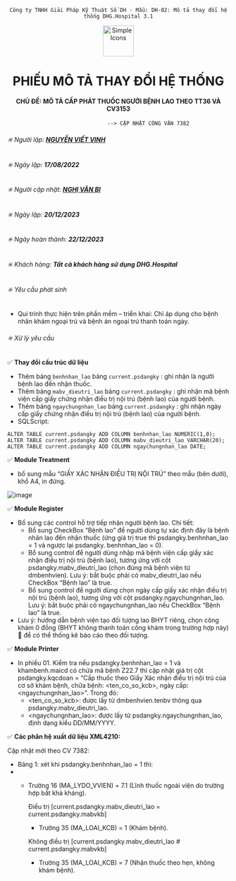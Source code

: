 <div align="center">

`Công ty TNHH Giải Pháp Kỹ Thuật Số DH - Mẫu: DH-02: Mô tả thay đổi hệ thống DHG.Hospital 3.1`

</div>

<div align="center">
  <img src="https://raw.githubusercontent.com/dh-hos/dhg.hospitalprinter/main/Deploy_Tools/Logo.ico" alt="Simple Icons" width=70>
  <h1>PHIẾU MÔ TẢ THAY ĐỔI HỆ THỐNG</h1>  
</div>
<div align="center">

#### CHỦ ĐỀ: MÔ TẢ CẤP PHÁT THUỐC NGƯỜI BỆNH LAO THEO TT36 VÀ CV3153
                       --> CẬP NHẬT CÔNG VĂN 7382

</div>

###### :eight_spoked_asterisk: Người lập: [**NGUYỄN VIẾT VINH**](https://github.com/vinh-dh)
###### :eight_spoked_asterisk: Ngày lập: **17/08/2022**
###### :eight_spoked_asterisk: Người cập nhật: [**NGHỊ VĂN BI**](https://github.com/nghivanbi)
###### :eight_spoked_asterisk: Ngày lập: **20/12/2023**
###### :eight_spoked_asterisk: Ngày hoàn thành: **22/12/2023**
###### :eight_spoked_asterisk: Khách hàng: **Tất cả khách hàng sử dụng DHG.Hospital**
###### :eight_spoked_asterisk: Yêu cầu phát sinh

- Qui trình thực hiện trên phần mềm – triển khai: Chỉ áp dụng cho bệnh nhân khám ngoại trú và bệnh án ngoại trú thanh toán ngày.

###### :eight_spoked_asterisk: Xử lý yêu cầu

:white_check_mark: **Thay đổi cấu trúc dữ liệu**

- Thêm bảng `benhnhan_lao` bảng `current.psdangky` : ghi nhận là người bệnh lao đến nhận thuốc.
- Thêm bảng `mabv_dieutri_lao` bảng `current.psdangky` : ghi nhận mã bệnh viện cấp giấy chứng nhận điều trị nội trú (bệnh lao) của người bệnh.
- Thêm bảng `ngaychungnhan_lao` bảng `current.psdangky` : ghi nhận ngày cấp giấy chứng nhận điều trị nội trú (bệnh lao) của người bệnh.
- SQLScript: 

```
ALTER TABLE current.psdangky ADD COLUMN benhnhan_lao NUMERIC(1,0);
ALTER TABLE current.psdangky ADD COLUMN mabv_dieutri_lao VARCHAR(20);
ALTER TABLE current.psdangky ADD COLUMN ngaychungnhan_lao DATE;

```


:white_check_mark: **Module Treatment**

- bổ sung mẫu “GIẤY XÁC NHẬN ĐIỀU TRỊ NỘI TRÚ” theo mẫu (bên dưới), khổ A4, in đứng.
  
![image](https://github.com/dh-hos/Mo-ta-he-thong/assets/110148171/4479b88e-51e8-468f-968d-237e1b66d6df)


:white_check_mark: **Module Register**

- Bổ sung các control hỗ trợ tiếp nhận người bệnh lao. Chi tiết:
  + Bổ sung CheckBox “Bệnh lao” để người dùng tự xác định đây là bệnh nhân lao đến nhận thuốc (ứng giá trị true thì psdangky.benhnhan_lao = 1 và ngược lại psdangky. benhnhan_lao = 0).
  + Bổ sung control để người dùng nhập mã bệnh viện cấp giấy xác nhận điều trị nội trú (bệnh lao), tương ứng với cột psdangky.mabv_dieutri_lao (chọn đúng mã bệnh viện từ dmbenhvien). Lưu ý: bắt buộc phải có mabv_dieutri_lao nếu CheckBox “Bệnh lao” là true.
  + Bổ sung control để người dùng chọn ngày cấp giấy xác nhận điều trị nội trú (bệnh lao), tương ứng với cột psdangky.ngaychungnhan_lao. Lưu ý: bắt buộc phải có ngaychungnhan_lao nếu CheckBox “Bệnh lao” là true.
- Lưu ý: hướng dẫn bệnh viện tạo đối tượng lao BHYT riêng, chọn công khám 0 đồng (BHYT không thanh toán công khám trong trường hợp này)  để có thể thống kê báo cáo theo đối tượng.


:white_check_mark: **Module Printer**
- In phiếu 01. Kiểm tra nếu psdangky.benhnhan_lao = 1 và khambenh.maicd có chứa mã bệnh Z22.7 thì cập nhật giá trị cột psdangky.kqcdoan = “Cấp thuốc theo Giấy Xác nhận điều trị nội trú của cơ sở khám bệnh, chữa bệnh: <ten_co_so_kcb>, ngày cấp: <ngaychungnhan_lao>”. Trong đó:
  + <ten_co_so_kcb>: được lấy từ dmbenhvien.tenbv thông qua psdangky.mabv_dieutri_lao.
  + <ngaychungnhan_lao>: được lấy từ psdangky.ngaychungnhan_lao, định dạng kiểu DD/MM/YYYY.

:white_check_mark: **Các phân hệ xuất dữ liệu XML4210:**
 
Cập nhật mới theo CV 7382:
- Bảng 1: xét khi psdangky.benhnhan_lao = 1 thì:
- 
  + Trường 16 (MA_LYDO_VVIEN) = 7.1 (Lĩnh thuốc ngoài viện do trường hợp bất khả kháng).
    
    Điều trị [current.psdangky.mabv_dieutri_lao = current.psdangky.mabvkb]
    
    + Trường 35 (MA_LOAI_KCB) = 1 (Khám bệnh).
    
    Không điều trị [current.psdangky.mabv_dieutri_lao # current.psdangky.mabvkb]

    + Trường 35 (MA_LOAI_KCB) = 7 (Nhận thuốc theo hẹn, không khám bệnh).
  
 
